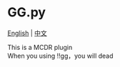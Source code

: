 # GG.py

[English](https://github.com/HongSZ2333/hcn/#readme) | [中文](https://github.com/HongSZ2333/hcn/#readme_cn)

This is a MCDR plugin
<br>When you using !!gg，you will dead
